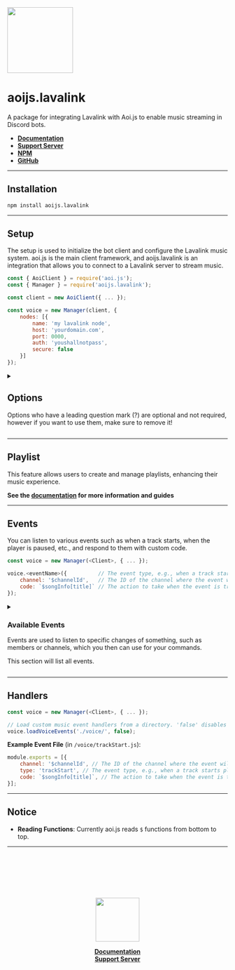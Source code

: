 <img src="https://cdn.noujs.my.id/guild/lavalink.png" width="150">

# aoijs.lavalink

A package for integrating Lavalink with Aoi.js to enable music streaming in Discord bots.

- **[ Documentation ](https://lavalink.noujs.my.id)**
- **[ Support Server ](https://discord.com/invite/hyQYXcVnmZ)**
- **[ NPM ](https://npmjs.org/package/aoijs.lavalink)**
- **[ GitHub ](https://github.com/tyowk/aoijs.lavalink)**

---

## Installation

```bash
npm install aoijs.lavalink
```

---

## Setup

The setup is used to initialize the bot client and configure the Lavalink music system. aoi.js is the main client framework, and aoijs.lavalink is an integration that allows you to connect to a Lavalink server to stream music.

```js
const { AoiClient } = require('aoi.js');
const { Manager } = require('aoijs.lavalink');

const client = new AoiClient({ ... });

const voice = new Manager(client, {
    nodes: [{
        name: 'my lavalink node',
        host: 'yourdomain.com',
        port: 0000,
        auth: 'youshallnotpass',
        secure: false
    }]
});
```

<details>
<summary><h2>Options</h2><p>Options who have a leading question mark (?) are optional and not required, however if you want to use them, make sure to remove it!</p></summary>
    
```js
new Manager(<Client>, {
    nodes: [{
        name: string,
        host: string,
        port: number,
        auth: string,
        secure: boolean
    },{ /* add more node */ }],

    maxQueueSize?: number,
    maxPlaylistSize?: number,
    maxHistorySize?: number,
    searchEngine?: string,
    debug?: boolean,
    defaultVolume?: number,
    maxVolume?: number,
    noLimitVolume?: boolean,
    deleteNowPlaying?: boolean
});
```

### Default Options
| Option | Type | Default | Description |
|--------|------|---------|--------------------|
| nodes | **[`Array`](#node-options)** | | (see below) |
| maxQueueSize | number | 100 | Maximum number of tracks that can be queued for playback. |
| maxPlaylistSize | number | 100 | Maximum number of tracks that can be in a playlist. |
| maxHistorySize | number | 100 | Maximum number of tracks that can be saved in the history. |
| searchEngine | string | youtube | Default search engine. You can set this to 'soundcloud' or 'spotify' or others. |
| debug | boolean | false | Whether to enable debug logs for the music client. |
| defaultVolume | number | 100 | Set default volume when the player created. |
| maxVolume | number | 200 | Maximum volume player can handle. |
| noLimitVolume | boolean | false | Whether to enable no limit volume (not recommended). |
| deleteNowPlaying | number | 200 | Whether to enable auto-delete now playing message when track ends. |

### Node Options
| Option | Type | Description |
|--------|------|--------------------|
| Name | string | custom name for the Lavalink node (can be any string) |
| host | string | URL to your Lavalink node. Replace with your actual Lavalink server URL. |
| port | number | Your lavalink server port. |
| auth | boolean | Authentication password for the Lavalink node. |
| secure | boolean | Set to true if your Lavalink server uses SSL/TLS (HTTPS). |

see [here](https://guide.shoukaku.shipgirl.moe/guides/2-options/) for more client options.

</details>

---

## Playlist

This feature allows users to create and manage playlists, enhancing their music experience.

**See the [documentation](https://lavalink.noujs.my.id/guides/playlist) for more information and guides**

---

## Events

You can listen to various events such as when a track starts, when the player is paused, etc., and respond to them with custom code.

```js
const voice = new Manager(<Client>, { ... });

voice.<eventName>({          // The event type, e.g., when a track starts playing ('trackStart').
    channel: '$channelId',   // The ID of the channel where the event will trigger (can be dynamic or static).
    code: `$songInfo[title]` // The action to take when the event is triggered. Here it will return the title of the song.
});
```

<details>
<summary><h3>Available Events</h3><p>Events are used to listen to specific changes of something, such as members or channels, which you then can use for your commands.

This section will list all events.</p></summary>
    
```sh
* trackStart
* trackEnd
* trackStuck
* trackPaused
* trackResumed
* queueStart
* queueEnd
* nodeConnect
* nodeReconnect
* nodeDisconnect
* nodeError
* nodeDestroy
* nodeDebug
* socketClosed
* playerCreate
* playerDestroy
* playerException
* playerUpdate
* playerMove
```
</details>

---

## Handlers

```js
const voice = new Manager(<Client>, { ... });

// Load custom music event handlers from a directory. 'false' disables debug logs.
voice.loadVoiceEvents('./voice/', false);
```

**Example Event File** (in `/voice/trackStart.js`):

```js
module.exports = [{
    channel: '$channelId', // The ID of the channel where the event will trigger (can be dynamic or static).
    type: 'trackStart', // The event type, e.g., when a track starts playing ('trackStart').
    code: `$songInfo[title]`, // The action to take when the event is triggered. Here it will return the title of the song.
}];
```

---

## Notice

- **Reading Functions**: Currently aoi.js reads `$` functions from bottom to top.

---

<div align="center">
<br>
<br>
<br>
<br>
<br>
<br>
<img src="https://cdn.noujs.my.id/guild/lavabird.png" width="100">
<br>

**[ Documentation ](https://lavalink.noujs.my.id)** <br>
**[ Support Server ](https://discord.com/invite/hyQYXcVnmZ)**

</div>
